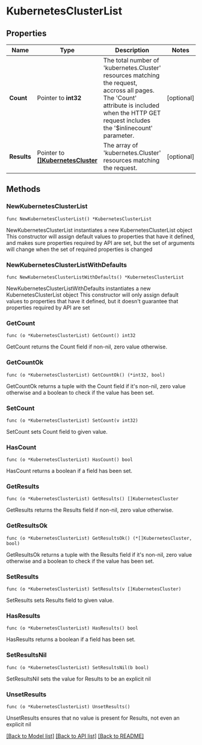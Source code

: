 # KubernetesClusterList

## Properties

Name | Type | Description | Notes
------------ | ------------- | ------------- | -------------
**Count** | Pointer to **int32** | The total number of &#39;kubernetes.Cluster&#39; resources matching the request, accross all pages. The &#39;Count&#39; attribute is included when the HTTP GET request includes the &#39;$inlinecount&#39; parameter. | [optional] 
**Results** | Pointer to [**[]KubernetesCluster**](KubernetesCluster.md) | The array of &#39;kubernetes.Cluster&#39; resources matching the request. | [optional] 

## Methods

### NewKubernetesClusterList

`func NewKubernetesClusterList() *KubernetesClusterList`

NewKubernetesClusterList instantiates a new KubernetesClusterList object
This constructor will assign default values to properties that have it defined,
and makes sure properties required by API are set, but the set of arguments
will change when the set of required properties is changed

### NewKubernetesClusterListWithDefaults

`func NewKubernetesClusterListWithDefaults() *KubernetesClusterList`

NewKubernetesClusterListWithDefaults instantiates a new KubernetesClusterList object
This constructor will only assign default values to properties that have it defined,
but it doesn't guarantee that properties required by API are set

### GetCount

`func (o *KubernetesClusterList) GetCount() int32`

GetCount returns the Count field if non-nil, zero value otherwise.

### GetCountOk

`func (o *KubernetesClusterList) GetCountOk() (*int32, bool)`

GetCountOk returns a tuple with the Count field if it's non-nil, zero value otherwise
and a boolean to check if the value has been set.

### SetCount

`func (o *KubernetesClusterList) SetCount(v int32)`

SetCount sets Count field to given value.

### HasCount

`func (o *KubernetesClusterList) HasCount() bool`

HasCount returns a boolean if a field has been set.

### GetResults

`func (o *KubernetesClusterList) GetResults() []KubernetesCluster`

GetResults returns the Results field if non-nil, zero value otherwise.

### GetResultsOk

`func (o *KubernetesClusterList) GetResultsOk() (*[]KubernetesCluster, bool)`

GetResultsOk returns a tuple with the Results field if it's non-nil, zero value otherwise
and a boolean to check if the value has been set.

### SetResults

`func (o *KubernetesClusterList) SetResults(v []KubernetesCluster)`

SetResults sets Results field to given value.

### HasResults

`func (o *KubernetesClusterList) HasResults() bool`

HasResults returns a boolean if a field has been set.

### SetResultsNil

`func (o *KubernetesClusterList) SetResultsNil(b bool)`

 SetResultsNil sets the value for Results to be an explicit nil

### UnsetResults
`func (o *KubernetesClusterList) UnsetResults()`

UnsetResults ensures that no value is present for Results, not even an explicit nil

[[Back to Model list]](../README.md#documentation-for-models) [[Back to API list]](../README.md#documentation-for-api-endpoints) [[Back to README]](../README.md)


